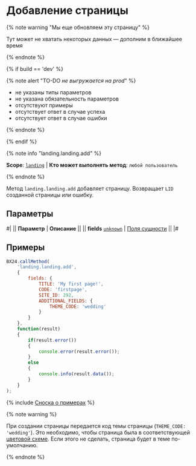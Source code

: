 # Добавление страницы

{% note warning "Мы еще обновляем эту страницу" %}

Тут может не хватать некоторых данных — дополним в ближайшее время

{% endnote %}

{% if build == 'dev' %}

{% note alert "TO-DO _не выгружается на prod_" %}

- не указаны типы параметров
- не указана обязательность параметров
- отсутствуют примеры
- отсутствует ответ в случае успеха
- отсутствует ответ в случае ошибки

{% endnote %}

{% endif %}

{% note info "landing.landing.add" %}

**Scope**: [`landing`](../../../scopes/permissions.md) | **Кто может выполнять метод**: `любой пользователь`

{% endnote %}

Метод `landing.landing.add` добавляет страницу. Возвращает `LID` созданной страницы или ошибку.

## Параметры

#|
|| **Параметр** | **Описание** ||
|| **fields**
[`unknown`](../../../data-types.md) | [Поля сущности](../index.md) ||
|#

## Примеры

```js
BX24.callMethod(
    'landing.landing.add',
    {
        fields: {
            TITLE: 'My first page!',
            CODE: 'firstpage',
            SITE_ID: 292,
            ADDITIONAL_FIELDS: {
                THEME_CODE: 'wedding'
            }
        }
    },
    function(result)
    {
        if(result.error())
        {
            console.error(result.error());
        }
        else
        {
            console.info(result.data());
        }
    }
);
```

{% include [Сноска о примерах](../../../../_includes/examples.md) %}

{% note warning %}

При создании страницы передается код темы страницы (`THEME_CODE: 'wedding'`). Это необходимо, чтобы страница была в соответствующей [цветовой схеме](../color-themes.md). Если этого не сделать, страница будет в теме по-умолчанию.

{% endnote %}
